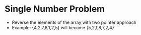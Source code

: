 # Single Number Problem

- Reverse the elements of the array with two pointer approach
- Example: {4,2,7,8,1,2,5} will become {5,2,1,8,7,2,4}
